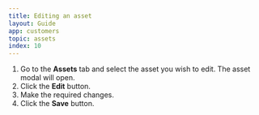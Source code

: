 ```yaml
---
title: Editing an asset
layout: Guide
app: customers
topic: assets
index: 10
---
```


1. Go to the **Assets** tab and select the asset you wish to edit. The asset modal will open.
2. Click the **Edit** button.
3. Make the required changes.
4. Click the **Save** button.